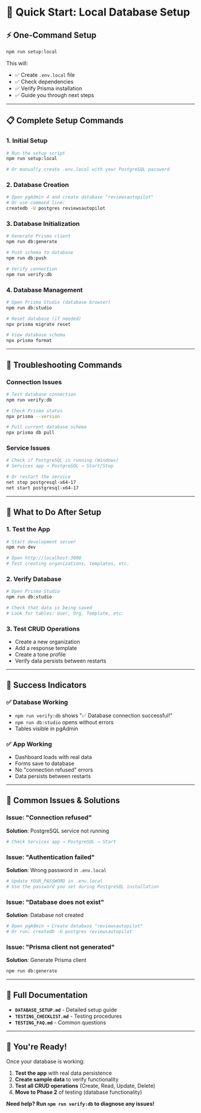 # 🚀 Quick Start: Local Database Setup

## **⚡ One-Command Setup**

```bash
npm run setup:local
```

This will:
- ✅ Create `.env.local` file
- ✅ Check dependencies
- ✅ Verify Prisma installation
- ✅ Guide you through next steps

---

## **📋 Complete Setup Commands**

### **1. Initial Setup**
```bash
# Run the setup script
npm run setup:local

# Or manually create .env.local with your PostgreSQL password
```

### **2. Database Creation**
```bash
# Open pgAdmin 4 and create database "reviewsautopilot"
# Or use command line:
createdb -U postgres reviewsautopilot
```

### **3. Database Initialization**
```bash
# Generate Prisma client
npm run db:generate

# Push schema to database
npm run db:push

# Verify connection
npm run verify:db
```

### **4. Database Management**
```bash
# Open Prisma Studio (database browser)
npm run db:studio

# Reset database (if needed)
npx prisma migrate reset

# View database schema
npx prisma format
```

---

## **🔧 Troubleshooting Commands**

### **Connection Issues**
```bash
# Test database connection
npm run verify:db

# Check Prisma status
npx prisma --version

# Pull current database schema
npx prisma db pull
```

### **Service Issues**
```bash
# Check if PostgreSQL is running (Windows)
# Services app → PostgreSQL → Start/Stop

# Or restart the service
net stop postgresql-x64-17
net start postgresql-x64-17
```

---

## **📱 What to Do After Setup**

### **1. Test the App**
```bash
# Start development server
npm run dev

# Open http://localhost:3000
# Test creating organizations, templates, etc.
```

### **2. Verify Database**
```bash
# Open Prisma Studio
npm run db:studio

# Check that data is being saved
# Look for tables: User, Org, Template, etc.
```

### **3. Test CRUD Operations**
- Create a new organization
- Add a response template
- Create a tone profile
- Verify data persists between restarts

---

## **🎯 Success Indicators**

### **✅ Database Working**
- `npm run verify:db` shows "✅ Database connection successful!"
- `npm run db:studio` opens without errors
- Tables visible in pgAdmin

### **✅ App Working**
- Dashboard loads with real data
- Forms save to database
- No "connection refused" errors
- Data persists between restarts

---

## **🚨 Common Issues & Solutions**

### **Issue: "Connection refused"**
**Solution**: PostgreSQL service not running
```bash
# Check Services app → PostgreSQL → Start
```

### **Issue: "Authentication failed"**
**Solution**: Wrong password in `.env.local`
```bash
# Update YOUR_PASSWORD in .env.local
# Use the password you set during PostgreSQL installation
```

### **Issue: "Database does not exist"**
**Solution**: Database not created
```bash
# Open pgAdmin → Create database "reviewsautopilot"
# Or run: createdb -U postgres reviewsautopilot
```

### **Issue: "Prisma client not generated"**
**Solution**: Generate Prisma client
```bash
npm run db:generate
```

---

## **📖 Full Documentation**

- **`DATABASE_SETUP.md`** - Detailed setup guide
- **`TESTING_CHECKLIST.md`** - Testing procedures
- **`TESTING_FAQ.md`** - Common questions

---

## **🎉 You're Ready!**

Once your database is working:
1. **Test the app** with real data persistence
2. **Create sample data** to verify functionality
3. **Test all CRUD operations** (Create, Read, Update, Delete)
4. **Move to Phase 2** of testing (database functionality)

**Need help? Run `npm run verify:db` to diagnose any issues!**



